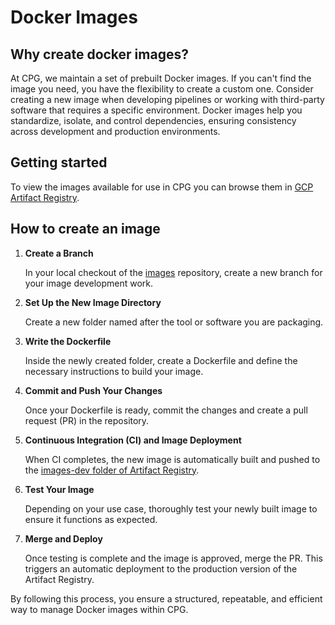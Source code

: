 # Docker Images

## Why create docker images?

At CPG, we maintain a set of prebuilt Docker images. If you can't find the image you need, you have the flexibility to create a custom one. Consider creating a new image when developing pipelines or working with third-party software that requires a specific environment. Docker images help you standardize, isolate, and control dependencies, ensuring consistency across development and production environments.

## Getting started

To view the images available for use in CPG you can browse them in
[GCP Artifact Registry](https://console.cloud.google.com/artifacts/docker/cpg-common/australia-southeast1/images?orgonly=true&project=cpg-common&supportedpurview=project).

## How to create an image

1. **Create a Branch**

    In your local checkout of the [images](https://github.com/populationgenomics/images) repository, create a new branch for your image development work.

2. **Set Up the New Image Directory**

    Create a new folder named after the tool or software you are packaging.
3. **Write the Dockerfile**

    Inside the newly created folder, create a Dockerfile and define the necessary instructions to build your image.

4. **Commit and Push Your Changes**

    Once your Dockerfile is ready, commit the changes and create a pull request (PR) in the repository.

5. **Continuous Integration (CI) and Image Deployment**

    When CI completes, the new image is automatically built and pushed to the [images-dev folder of Artifact Registry](https://console.cloud.google.com/artifacts/docker/cpg-common/australia-southeast1/images-dev?orgonly=true&project=cpg-common&supportedpurview=project).

6. **Test Your Image**

    Depending on your use case, thoroughly test your newly built image to ensure it functions as expected.

7. **Merge and Deploy**

    Once testing is complete and the image is approved, merge the PR. This triggers an automatic deployment to the production version of the Artifact Registry.

By following this process, you ensure a structured, repeatable, and efficient way to manage Docker images within CPG.
